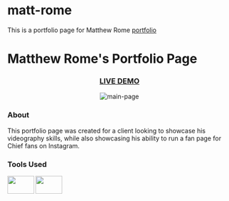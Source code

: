 # matt-rome
This is a portfolio page for Matthew Rome <a href="https://cemkar.github.io/matt-rome/" > portfolio </a>

<h1>Matthew Rome's Portfolio Page</h1>
<h3 align="center"><a href="https://cemkar.github.io/matt-rome/">LIVE DEMO</a></h3>

<p align="center"><img src="https://ibb.co/P9KNtLd" alt="main-page" border="0" /></p>
<h3>About</h3>
This portfolio page was created for a client looking to showcase his videography skills, while also showcasing his ability to run a fan page for Chief fans on Instagram.
<h3>Tools Used</h3>
<img align="left"height="40px" width="60px" src="https://cdn.jsdelivr.net/gh/devicons/devicon/icons/html5/html5-original-wordmark.svg" />
<img align="left"height="40px" width="60px" src="https://cdn.jsdelivr.net/gh/devicons/devicon/icons/css3/css3-original-wordmark.svg" />

